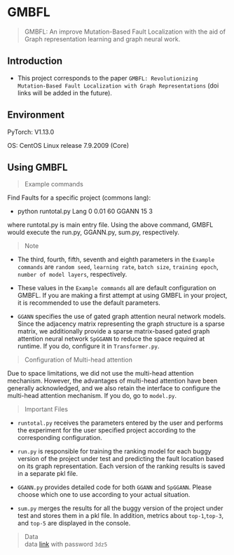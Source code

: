 # GMBFL
> GMBFL: An improve Mutation-Based Fault Localization with the aid of Graph representation learning and graph neural work.

## Introduction
* This project corresponds to the paper `GMBFL: Revolutionizing Mutation-Based Fault Localization with Graph Representations` (doi links will be added in the future).


## Environment
PyTorch: V1.13.0  

OS: CentOS Linux release 7.9.2009 (Core)  


## Using GMBFL
> Example commands  

Find Faults for a specific project (commons lang):  

* python runtotal.py Lang 0 0.01 60 GGANN 15 3  

where runtotal.py is main entry file. Using the above command, GMBFL would execute the run.py, GGANN.py, sum.py, respectively.    


> Note  

* The third, fourth, fifth, seventh and eighth parameters in the `Example commands` are `random seed`, `learning rate`, `batch size`, `training epoch`, `number of model layers`, respectively.  

* These values in the `Example commands` all are default configuration on GMBFL. If you are making a first attempt at using GMBFL in your project, it is recommended to use the default parameters.  

* `GGANN` specifies the use of gated graph attention neural network models. Since the adjacency matrix representing the graph structure is a sparse matrix, we additionally provide a sparse matrix-based gated graph attention neural network `SpGGANN` to reduce the space required at runtime. If you do, configure it in `Transformer.py`.  

    
>  Configuration of Multi-head attention  

Due to space limitations, we did not use the multi-head attention mechanism. However, the advantages of multi-head attention have been generally acknowledged, and we also retain the interface to configure the multi-head attention mechanism. If you do, go to `model.py`.  

> Important Files  

* `runtotal.py` receives the parameters entered by the user and performs the experiment for the user specified project according to the corresponding configuration.

* `run.py` is responsible for training the ranking model for each buggy version of the project under test and predicting the fault location based on its graph representation. Each version of the ranking results is saved in a separate pkl file.

* `GGANN.py` provides detailed code for both `GGANN` and `SpGGANN`.  Please choose which one to use according to your actual situation.

* `sum.py` merges the results for all the buggy version of the project under test and  stores them in a pkl file.
 In addition, metrics about `top-1`,`top-3`, and `top-5` are displayed in the console.  

> Data  
data [link](https://www.aliyundrive.com/s/zh7dgQqAsbn "GMBFL-data-pkl") with password `3dz5`
